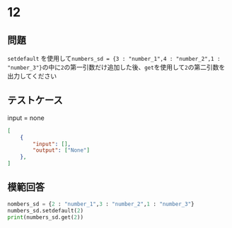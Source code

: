 # 12
## 問題

`setdefault` を使用して`numbers_sd = {3 : "number_1",4 : "number_2",1 : "number_3"}`の中に`2`の第一引数だけ追加した後、`get`を使用して`2`の第二引数を出力してください

## テストケース
input = none
```json
[
	{
		"input": [],
		"output": ["None"]
  	},
]
```

## 模範回答
```python
nombers_sd = {2 : "number_1",3 : "number_2",1 : "number_3"}
numbers_sd.setdefault(2)
print(numbers_sd.get(2))
```